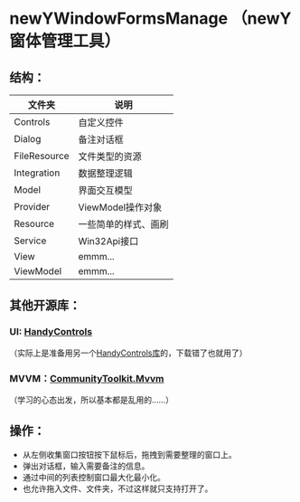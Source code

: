 # newYWindowFormsManage （newY 窗体管理工具）

## 结构：
|文件夹|说明|
|----|----|
|Controls|自定义控件|
|Dialog|备注对话框|
|FileResource|文件类型的资源|
|Integration|数据整理逻辑|
|Model|界面交互模型|
|Provider|ViewModel操作对象|
|Resource|一些简单的样式、画刷|
|Service|Win32Api接口|
|View|emmm...|
|ViewModel|emmm...|

## 其他开源库：
### UI: [HandyControls](https://github.com/ghost1372/HandyControls) 
（实际上是准备用另一个[HandyControls库](https://github.com/HandyOrg/HandyControl)的，下载错了也就用了）
### MVVM：[CommunityToolkit.Mvvm](https://github.com/CommunityToolkit/dotnet)  
（学习的心态出发，所以基本都是乱用的……）

## 操作：
- 从左侧收集窗口按钮按下鼠标后，拖拽到需要整理的窗口上。
- 弹出对话框，输入需要备注的信息。
- 通过中间的列表控制窗口最大化最小化。
- 也允许拖入文件、文件夹，不过这样就只支持打开了。


